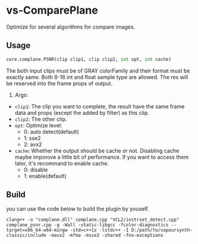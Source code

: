 # vs-ComparePlane
Optimize for several algorithms for compare images.

## Usage
```python
core.complane.PSNR(clip clip1, clip clip2, int opt, int cache)
```
The both input clips must be of GRAY colorFamily and their format must be exactly same. Both 8-16 int and float sample type are allowed.
The res will be reserved into the frame props of output.
1. Args:
  - ```clip1```: The clip you want to complete, the result have the same frame data and props (except the added by filter) as this clip.
  - ```clip2```: The other clip.
  - ```opt```: Optimize level:
    - 0: auto detect(default)
    - 1: sse2
    - 2: avx2
  - ```cache```: Whether the output should be cache or not. Disabling cache maybe imporove a little bit of performance. If you want to access them later, it's recommand to enable cache.
    - 0: disable
    - 1: enable(default)  

## Build
you can use the code below to build the plugin by youself.
```
clang++ -o "complane.dll" complane.cpp "VCL2/instrset_detect.cpp" complane_psnr.cpp -g -Wall -static-libgcc -fcolor-diagnostics --target=x86_64-w64-mingw -std=c++1z -lstdc++ -I D:/path/to/vapoursynth-classic/include -mavx2 -mfma -msse2 -shared -fno-exceptions
```
